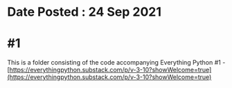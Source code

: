 # Date Posted : 24 Sep 2021

# #1

This is a folder consisting of the code accompanying Everything Python #1 -[https://everythingpython.substack.com/p/v-3-10?showWelcome=true](https://everythingpython.substack.com/p/v-3-10?showWelcome=true)
